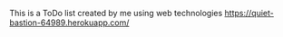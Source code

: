 This is a ToDo list created by me using web technologies
https://quiet-bastion-64989.herokuapp.com/

